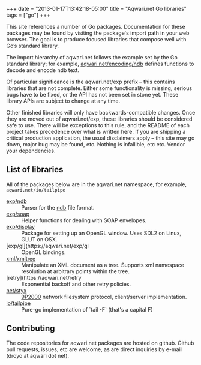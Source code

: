 +++
date = "2013-01-17T13:42:18-05:00"
title = "Aqwari.net Go libraries"
tags = ["go"]
+++

This site references a number of Go packages. Documentation for
these packages may be found by visiting the package's import path
in your web browser. The goal is to produce focused libraries that
compose well with Go’s standard library.

The import hierarchy of aqwari.net follows the example set by the
Go standard library; for example,
[aqwari.net/encoding/ndb](https://aqwari.net/encoding/ndb) defines
functions to decode and encode ndb text.

Of particular significance is the aqwari.net/exp prefix – this
contains libraries that are not complete. Either some functionality
is missing, serious bugs have to be fixed, or the API has not been
set in stone yet. These library APIs are subject to change at any
time.

Other finished libraries will only have backwards-compatible changes.
Once they are moved out of aqwari.net/exp, these libraries should
be considered safe to use. There will be exceptions to this rule,
and the README of each project takes precedence over what is written
here. If you are shipping a critical production application, the
usual disclaimers apply – this site may go down, major bug may be
found, etc. Nothing is infallible, etc etc. Vendor your dependencies.

## List of libraries

All of the packages below are in the aqwari.net namespace, for
example, `aqwari.net/io/tailpipe`

<dl>
<dt><a href="https://aqwari.net/exp/ndb">exp/ndb</a></dt>
<dd>Parser for the <a href="https://swtch.com/plan9port/man/man7/ndb.html">ndb</a> file format.</dd>
<dt><a href="https://aqwari.net/exp/soap">exp/soap</a></dt>
<dd>Helper functions for dealing with SOAP envelopes.</dd>
<dt><a href="https://aqwari.net/exp/display">exp/display</a></dt>
<dd>Package for setting up an OpenGL window. Uses SDL2 on Linux, GLUT on OSX.</dd>
<dt>[exp/gl](https://aqwari.net/exp/gl</dt>
<dd>OpenGL bindings.</dd>
<dt><a href="https://aqwari.net/xml">xml/xmltree</a></dt>
<dd>Manipulate an XML document as a tree. Supports xml namespace resolution at arbitrary points within the tree.</dd>
<dt>[retry](https://aqwari.net/retry</dt>
<dd>Exponential backoff and other retry policies.</dd>
<dt><a href="https://aqwari.net/net/styx">net/styx</a></dt>
<dd><a href="https://en.wikipedia.org/wiki/9P_(protocol)">9P2000</a> network filesystem protocol, client/server implementation.</dd>
<dt><a href="https://aqwari.net/io/tailpipe">io/tailpipe</a></dt>
<dd>Pure-go implementation of `tail -F` (that's a capital F)</dd>
</dl>

## Contributing

The code repositories for aqwari.net packages are hosted on github.
Github pull requests, issues, etc are welcome, as are direct inquiries
by e-mail (droyo at aqwari dot net).
